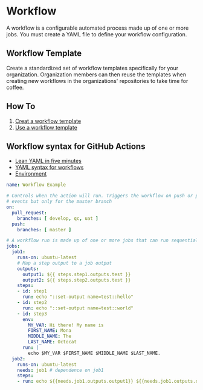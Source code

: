 
# Workflow

A workflow is a configurable automated process made up of one or more jobs. You must create a YAML file to define your workflow configuration.

## Workflow Template

Create a standardized set of workflow templates specifically for your organization. Organization members can then reuse the templates when creating new workflows in the organizations' repositories to take time for coffee.

## How To

1. [Creat a workflow template](https://docs.github.com/en/actions/configuring-and-managing-workflows/sharing-workflow-templates-within-your-organization#creating-a-workflow-template)
2. [Use a workflow template](https://docs.github.com/en/actions/configuring-and-managing-workflows/sharing-workflow-templates-within-your-organization#using-a-workflow-template)

## Workflow syntax for GitHub Actions

- [Lean YAML in five minutes](https://www.codeproject.com/Articles/1214409/Learn-YAML-in-five-minutes)
- [YAML syntax for workflows](https://docs.github.com/en/actions/reference/workflow-syntax-for-github-actions#jobs)
- [Environment](https://docs.github.com/en/actions/configuring-and-managing-workflows/using-environment-variables)

```yml
name: Workflow Example

# Controls when the action will run. Triggers the workflow on push or pull request
# events but only for the master branch
on:
  pull_request:
    branches: [ develop, qc, uat ]
  push:
    branches: [ master ]

# A workflow run is made up of one or more jobs that can run sequentially or in parallel
jobs:
  job1:
    runs-on: ubuntu-latest
    # Map a step output to a job output
    outputs:
      output1: ${{ steps.step1.outputs.test }}
      output2: ${{ steps.step2.outputs.test }}
    steps:
    - id: step1
      run: echo "::set-output name=test::hello"
    - id: step2
      run: echo "::set-output name=test::world"
    - id: step3
      env:
        MY_VAR: Hi there! My name is
        FIRST_NAME: Mona
        MIDDLE_NAME: The
        LAST_NAME: Octocat
      run: |
        echo $MY_VAR $FIRST_NAME $MIDDLE_NAME $LAST_NAME.
  job2:
    runs-on: ubuntu-latest
    needs: job1 # dependence on job1
    steps:
    - run: echo ${{needs.job1.outputs.output1}} ${{needs.job1.outputs.output2}}
```
